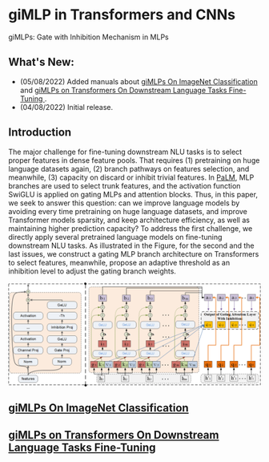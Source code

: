 

# giMLP in Transformers and CNNs

giMLPs: Gate with Inhibition Mechanism in MLPs

## What's New:

- (05/08/2022) Added manuals about [giMLPs On ImageNet Classification](/giMLP_CNN/README.md) and [giMLPs on Transformers On Downstream Language Tasks Fine-Tuning 
](/giMLP_Transformers/README.md).
- (04/08/2022) Initial release.

## Introduction

The major challenge for fine-tuning downstream NLU tasks is to select proper features in dense feature pools. That requires (1) pretraining on huge language datasets again, (2) branch pathways on features selection, and meanwhile, (3) capacity on discard or inhibit trivial features. In [PaLM](https://github.com/lucidrains/PaLM-pytorch), MLP branches are used to select trunk features, and the activation function SwiGLU is applied on gating MLPs and attention blocks. Thus, in this paper, we seek to answer this question: can we improve language models by avoiding every time pretraining on huge language datasets, and improve Transformer models sparsity, and keep architecture efficiency, as well as maintaining higher prediction capacity? To address the first challenge, we directly apply several pretrained language models on fine-tuning downstream NLU tasks. As illustrated in the Figure, for the second and the last issues, we construct a gating MLP branch architecture on Transformers to select features, meanwhile, propose an adaptive threshold as an inhibition level to adjust the gating branch weights.


<img src="./figures/Figure2.png" alt="Figure: The Architecture of Gate With Inhibition in MLPs and Transformers’ Key side." align=center> 



## [giMLPs On ImageNet Classification](/giMLP_CNN/README.md) 




## [giMLPs on Transformers On Downstream Language Tasks Fine-Tuning](/giMLP_Transformers/README.md)
